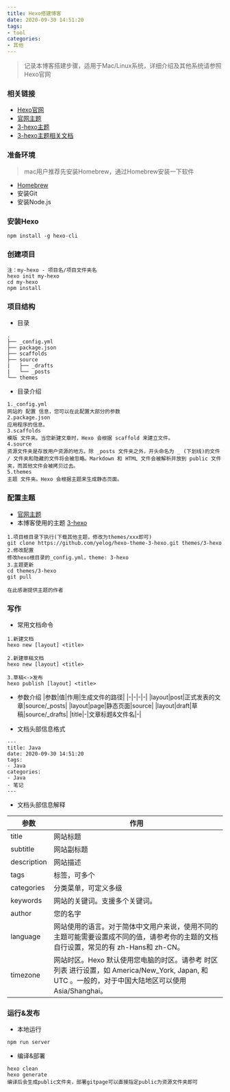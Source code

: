 ```yaml
---
title: Hexo搭建博客
date: 2020-09-30 14:51:20
tags: 
- tool
categories: 
- 其他
---
```


> 记录本博客搭建步骤，适用于Mac/Linux系统，详细介绍及其他系统请参照Hexo官网


### 相关链接
- [Hexo官网](https://hexo.io/zh-cn/)
- [官网主题](https://hexo.io/themes/)
- [3-hexo主题](https://github.com/yelog/hexo-theme-3-hexo)
- [3-hexo主题相关文档](https://yelog.org/2017/03/13/3-hexo-logs/)

### 准备环境
> mac用户推荐先安装Homebrew，通过Homebrew安装一下软件
- [Homebrew](https://brew.sh/)
- 安装Git
- 安装Node.js

### 安装Hexo
```textmate
npm install -g hexo-cli
```

### 创建项目
```shell
注：my-hexo - 项目名/项目文件夹名
hexo init my-hexo
cd my-hexo
npm install
```

### 项目结构

- 目录
```textmate
.
├── _config.yml
├── package.json
├── scaffolds
├── source
|   ├── _drafts
|   └── _posts
└── themes
```

- 目录介绍

```textmate
1._config.yml
网站的 配置 信息，您可以在此配置大部分的参数
2.package.json
应用程序的信息。
3.scaffolds
模版 文件夹。当您新建文章时，Hexo 会根据 scaffold 来建立文件。
4.source
资源文件夹是存放用户资源的地方。除 _posts 文件夹之外，开头命名为 _ (下划线)的文件 / 文件夹和隐藏的文件将会被忽略。Markdown 和 HTML 文件会被解析并放到 public 文件夹，而其他文件会被拷贝过去。
5.themes
主题 文件夹。Hexo 会根据主题来生成静态页面。
```
### 配置主题
- [官网主题](https://hexo.io/themes/)
- 本博客使用的主题 [3-hexo](https://github.com/yelog/hexo-theme-3-hexo)

```textmate
1.项目根目录下执行(下载其他主题，修改为themes/xxx即可)
git clone https://github.com/yelog/hexo-theme-3-hexo.git themes/3-hexo
2.修改配置
修改hexo根目录的_config.yml，theme: 3-hexo
3.主题更新
cd themes/3-hexo
git pull

在此感谢提供主题的作者
```

### 写作
- 常用文档命令

```textmate
1.新建文档
hexo new [layout] <title>

2.新建草稿文档
hexo new [layout] <title>

3.草稿<->发布
hexo publish [layout] <title>
```
- 参数介绍
|参数|值|作用|生成文件的路径|
|-|-|-|-|
|layout|post|正式发表的文章|source/_posts|
|layout|page|静态页面|source|
|layout|draft|草稿|source/_drafts|
|title|-|文章标题&文件名|-|

- 文档头部信息格式

```textmate
---
title: Java
date: 2020-09-30 14:51:20
tags: 
- Java
categories: 
- Java
- 笔记
---
```

- 文档头部信息解释

|参数|作用|
|-|-|
|title|	网站标题|
|subtitle|	网站副标题|
|description|	网站描述|
|tags|标签，可多个|
|categories|分类菜单，可定义多级|
|keywords|	网站的关键词。支援多个关键词。|
|author|	您的名字|
|language|	网站使用的语言。对于简体中文用户来说，使用不同的主题可能需要设置成不同的值，请参考你的主题的文档自行设置，常见的有 zh-Hans和 zh-CN。|
|timezone|	网站时区。Hexo 默认使用您电脑的时区。请参考 时区列表 进行设置，如 America/New_York, Japan, 和 UTC 。一般的，对于中国大陆地区可以使用 Asia/Shanghai。|

### 运行&发布
- 本地运行
```textmate
npm run server
```
- 编译&部署
```textmate
hexo clean 
hexo generate
编译后会生成public文件夹，部署gitpage可以直接指定public为资源文件夹即可
```
